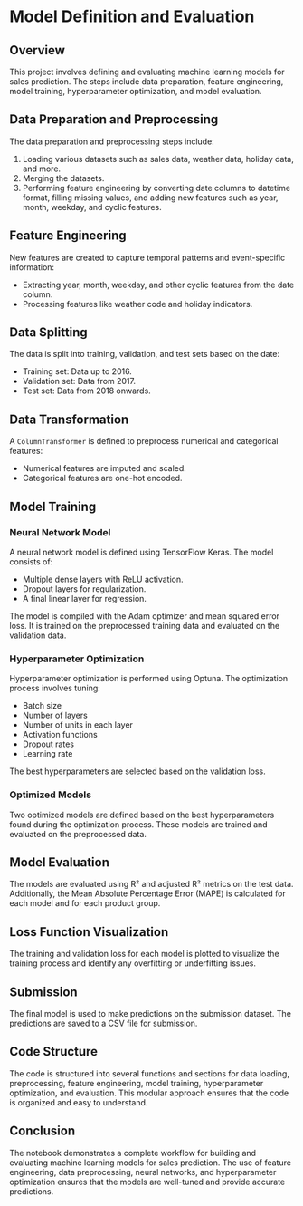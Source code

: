 # Model Definition and Evaluation

## Overview

This project involves defining and evaluating machine learning models for sales prediction. The steps include data preparation, feature engineering, model training, hyperparameter optimization, and model evaluation.

## Data Preparation and Preprocessing

The data preparation and preprocessing steps include:
1. Loading various datasets such as sales data, weather data, holiday data, and more.
2. Merging the datasets.
3. Performing feature engineering by converting date columns to datetime format, filling missing values, and adding new features such as year, month, weekday, and cyclic features.

## Feature Engineering

New features are created to capture temporal patterns and event-specific information:
- Extracting year, month, weekday, and other cyclic features from the date column.
- Processing features like weather code and holiday indicators.

## Data Splitting

The data is split into training, validation, and test sets based on the date:
- Training set: Data up to 2016.
- Validation set: Data from 2017.
- Test set: Data from 2018 onwards.

## Data Transformation

A `ColumnTransformer` is defined to preprocess numerical and categorical features:
- Numerical features are imputed and scaled.
- Categorical features are one-hot encoded.

## Model Training

### Neural Network Model

A neural network model is defined using TensorFlow Keras. The model consists of:
- Multiple dense layers with ReLU activation.
- Dropout layers for regularization.
- A final linear layer for regression.

The model is compiled with the Adam optimizer and mean squared error loss. It is trained on the preprocessed training data and evaluated on the validation data.

### Hyperparameter Optimization

Hyperparameter optimization is performed using Optuna. The optimization process involves tuning:
- Batch size
- Number of layers
- Number of units in each layer
- Activation functions
- Dropout rates
- Learning rate

The best hyperparameters are selected based on the validation loss.

### Optimized Models

Two optimized models are defined based on the best hyperparameters found during the optimization process. These models are trained and evaluated on the preprocessed data.

## Model Evaluation

The models are evaluated using R² and adjusted R² metrics on the test data. Additionally, the Mean Absolute Percentage Error (MAPE) is calculated for each model and for each product group.

## Loss Function Visualization

The training and validation loss for each model is plotted to visualize the training process and identify any overfitting or underfitting issues.

## Submission

The final model is used to make predictions on the submission dataset. The predictions are saved to a CSV file for submission.

## Code Structure

The code is structured into several functions and sections for data loading, preprocessing, feature engineering, model training, hyperparameter optimization, and evaluation. This modular approach ensures that the code is organized and easy to understand.

## Conclusion

The notebook demonstrates a complete workflow for building and evaluating machine learning models for sales prediction. The use of feature engineering, data preprocessing, neural networks, and hyperparameter optimization ensures that the models are well-tuned and provide accurate predictions.